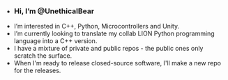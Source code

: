 - ### Hi, I’m @UnethicalBear
- I’m interested in C++, Python, Microcontrollers and Unity.
- I’m currently looking to translate my collab LION Python programming language into a C++ version.
- I have a mixture of private and public repos - the public ones only scratch the surface.
- When I'm ready to release closed-source software, I'll make a new repo for the releases.



<!---
UnethicalBear/UnethicalBear is a ✨ special ✨ repository because its `README.md` (this file) appears on your GitHub profile.
You can click the Preview link to take a look at your changes.
--->
